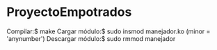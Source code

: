 # ProyectoEmpotrados
Compilar:$ make
Cargar módulo:$ sudo insmod manejador.ko (minor = 'anynumber') 
Descargar módulo:$ sudo rmmod manejador
